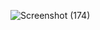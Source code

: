 ![Screenshot (174)](https://github.com/satish-jawarkar/Dictionary-/assets/83802083/a0e272cf-94b1-4a07-8570-ff388920bb8a)
